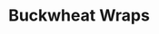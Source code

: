 ---
title: Buckwheat Wraps
metadata:
  course: Side
  servings: '2'
  title: Buckwheat Wraps
  source: https://www.freee-foods.co.uk/recipes/buckwheat-flat-bread-tortilla-wraps
ingredients:
- name: tepid water
  amount: 180 ml
- name: buckwheat flour
  amount: 100 g
- name: coconut oil
  amount: 4 tsp
cookware:
- name: mixing bowl
- name: whisk
- name: frying pan
steps:
- description: Grab a mixing bowl and add in the buckwheat flour, gradually whisk
    in the tepid water to form the mixture for the wrap.
- description: Leave the mixture to stand for 15-20 minutes (although you can cook
    straight away if you're in a rush).
- description: Add a teaspoon of coconut oil to a frying pan on a medium heat. Add
    half the mixture to the pan to cook for 2-3 minutes, until it's firm enough to
    flip.
- description: Flip it over and cook the other side for 1-2 minutes.
- description: Transfer to a plate, and cover with foil if you want to keep it warm.

---